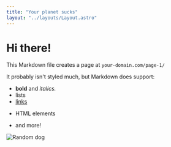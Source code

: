 ```yaml
---
title: "Your planet sucks"
layout: "../layouts/Layout.astro"
---
```


# Hi there!

This Markdown file creates a page at `your-domain.com/page-1/`

It probably isn't styled much, but Markdown does support:

- **bold** and _italics._
- lists
- [links](https://astro.build)
- <p>HTML elements</p>
- and more!



![Random dog](https://random.dog/c22c077e-a009-486f-834c-a19edcc36a17.jpg "Random dog")


